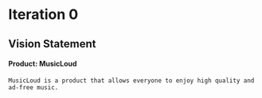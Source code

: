 # Iteration 0

## Vision Statement

#### Product: MusicLoud
    MusicLoud is a product that allows everyone to enjoy high quality and ad-free music.
